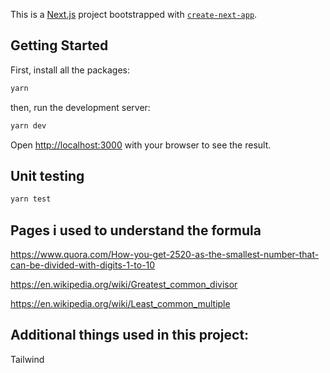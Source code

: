This is a [Next.js](https://nextjs.org/) project bootstrapped with [`create-next-app`](https://github.com/vercel/next.js/tree/canary/packages/create-next-app).


## Getting Started

First, install all the packages:

```bash
yarn
```

then, run the development server:

```bash
yarn dev
```

Open [http://localhost:3000](http://localhost:3000) with your browser to see the result.

## Unit testing
```bash
yarn test
```

## Pages i used to understand the formula

https://www.quora.com/How-you-get-2520-as-the-smallest-number-that-can-be-divided-with-digits-1-to-10 

https://en.wikipedia.org/wiki/Greatest_common_divisor

https://en.wikipedia.org/wiki/Least_common_multiple


## Additional things used in this project:

Tailwind
